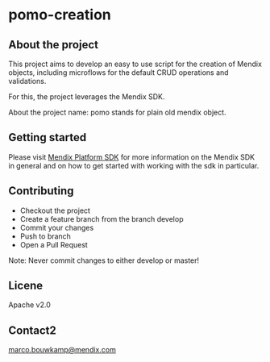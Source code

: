 # pomo-creation

## About the project
This project aims to develop an easy to use script for the creation of Mendix objects, including microflows for the default CRUD operations and validations.

For this, the project leverages the Mendix SDK.

About the project name: pomo stands for plain old mendix object.

## Getting started
Please visit [Mendix Platform SDK](https://docs.mendix.com/apidocs-mxsdk/mxsdk/) for more information on the Mendix SDK in general and on how to get started with working with the sdk in particular.

## Contributing
* Checkout the project 
* Create a feature branch from the branch develop
* Commit your changes
* Push to branch
* Open a Pull Request

Note: Never commit changes to either develop or master!

## Licene
Apache v2.0

## Contact2
marco.bouwkamp@mendix.com
